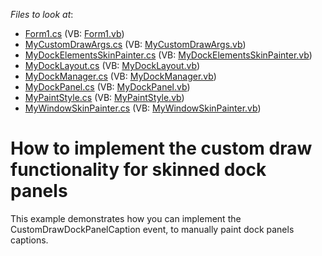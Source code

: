 <!-- default file list -->
*Files to look at*:

* [Form1.cs](./CS/E2502/Form1.cs) (VB: [Form1.vb](./VB/E2502/Form1.vb))
* [MyCustomDrawArgs.cs](./CS/E2502/MyDockManager/MyCustomDrawArgs.cs) (VB: [MyCustomDrawArgs.vb](./VB/E2502/MyDockManager/MyCustomDrawArgs.vb))
* [MyDockElementsSkinPainter.cs](./CS/E2502/MyDockManager/MyDockElementsSkinPainter.cs) (VB: [MyDockElementsSkinPainter.vb](./VB/E2502/MyDockManager/MyDockElementsSkinPainter.vb))
* [MyDockLayout.cs](./CS/E2502/MyDockManager/MyDockLayout.cs) (VB: [MyDockLayout.vb](./VB/E2502/MyDockManager/MyDockLayout.vb))
* [MyDockManager.cs](./CS/E2502/MyDockManager/MyDockManager.cs) (VB: [MyDockManager.vb](./VB/E2502/MyDockManager/MyDockManager.vb))
* [MyDockPanel.cs](./CS/E2502/MyDockManager/MyDockPanel.cs) (VB: [MyDockPanel.vb](./VB/E2502/MyDockManager/MyDockPanel.vb))
* [MyPaintStyle.cs](./CS/E2502/MyDockManager/MyPaintStyle.cs) (VB: [MyPaintStyle.vb](./VB/E2502/MyDockManager/MyPaintStyle.vb))
* [MyWindowSkinPainter.cs](./CS/E2502/MyDockManager/MyWindowSkinPainter.cs) (VB: [MyWindowSkinPainter.vb](./VB/E2502/MyDockManager/MyWindowSkinPainter.vb))
<!-- default file list end -->
# How to implement the custom draw functionality for skinned dock panels


<p>This example demonstrates how you can implement the CustomDrawDockPanelCaption event, to manually paint dock panels captions.</p>

<br/>


